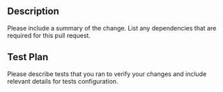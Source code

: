 ## Description
Please include a summary of the change. List any dependencies that are required for this pull request.
## Test Plan
Please describe tests that you ran to verify your changes and include relevant details for tests configuration.
